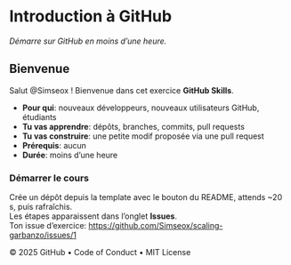 ﻿# Introduction à GitHub

_Démarre sur GitHub en moins d’une heure._

## Bienvenue

Salut @Simseox ! Bienvenue dans cet exercice **GitHub Skills**.

- **Pour qui**: nouveaux développeurs, nouveaux utilisateurs GitHub, étudiants
- **Tu vas apprendre**: dépôts, branches, commits, pull requests
- **Tu vas construire**: une petite modif proposée via une pull request
- **Prérequis**: aucun
- **Durée**: moins d’une heure

### Démarrer le cours

Crée un dépôt depuis la template avec le bouton du README, attends ~20 s, puis rafraîchis.  
Les étapes apparaissent dans l’onglet **Issues**.  
Ton issue d’exercice: https://github.com/Simseox/scaling-garbanzo/issues/1

&copy; 2025 GitHub • Code of Conduct • MIT License

